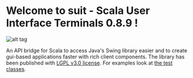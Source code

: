 # Welcome to suit - Scala User Interface Terminals 0.8.9 !

![alt tag](https://travis-ci.org/stevendobay/suit.svg)

An API bridge for Scala to access Java's Swing library easier and to create gui-based applications faster with rich client components. 
The library has been published with [LGPL v3.0 license](https://github.com/stevendobay/suit/blob/master/LICENSE).
For examples look at [the test classes](https://github.com/stevendobay/suit/tree/master/src/test/scala).
